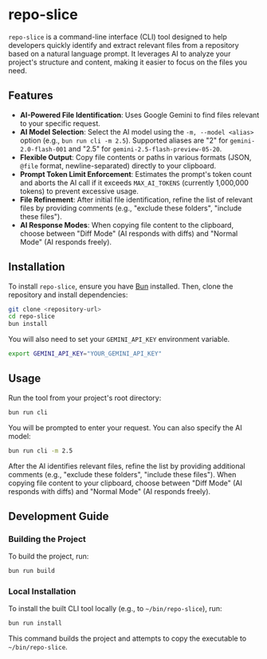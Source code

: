 # repo-slice

`repo-slice` is a command-line interface (CLI) tool designed to help developers quickly identify and extract relevant files from a repository based on a natural language prompt. It leverages AI to analyze your project's structure and content, making it easier to focus on the files you need.

## Features

-   **AI-Powered File Identification**: Uses Google Gemini to find files relevant to your specific request.
-   **AI Model Selection**: Select the AI model using the `-m, --model <alias>` option (e.g., `bun run cli -m 2.5`). Supported aliases are "2" for `gemini-2.0-flash-001` and "2.5" for `gemini-2.5-flash-preview-05-20`.
-   **Flexible Output**: Copy file contents or paths in various formats (JSON, `@file` format, newline-separated) directly to your clipboard.
-   **Prompt Token Limit Enforcement**: Estimates the prompt's token count and aborts the AI call if it exceeds `MAX_AI_TOKENS` (currently 1,000,000 tokens) to prevent excessive usage.
-   **File Refinement**: After initial file identification, refine the list of relevant files by providing comments (e.g., "exclude these folders", "include these files").
-   **AI Response Modes**: When copying file content to the clipboard, choose between "Diff Mode" (AI responds with diffs) and "Normal Mode" (AI responds freely).

## Installation

To install `repo-slice`, ensure you have [Bun](https://bun.sh/) installed. Then, clone the repository and install dependencies:

```bash
git clone <repository-url>
cd repo-slice
bun install
```

You will also need to set your `GEMINI_API_KEY` environment variable.

```bash
export GEMINI_API_KEY="YOUR_GEMINI_API_KEY"
```

## Usage

Run the tool from your project's root directory:

```bash
bun run cli
```

You will be prompted to enter your request. You can also specify the AI model:
```bash
bun run cli -m 2.5
```
After the AI identifies relevant files, refine the list by providing additional comments (e.g., "exclude these folders", "include these files"). When copying file content to your clipboard, choose between "Diff Mode" (AI responds with diffs) and "Normal Mode" (AI responds freely).

## Development Guide

### Building the Project
To build the project, run:
```bash
bun run build
```

### Local Installation
To install the built CLI tool locally (e.g., to `~/bin/repo-slice`), run:
```bash
bun run install
```
This command builds the project and attempts to copy the executable to `~/bin/repo-slice`.

